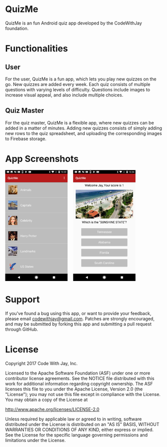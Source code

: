 # QuizMe
QuizMe is an fun Android quiz app developed by the CodeWithJay foundation.

# Functionalities

## User
For the user, QuizMe is a fun app, which lets you play new quizzes on the go. New quizzes are added every week. Each quiz consists of multiple questions with varying levels of difficulty. Questions include images to increase visual appeal, and also include multiple choices.

## Quiz Master
For the quiz master, QuizMe is a flexible app, where new quizzes can be added in a matter of minutes. Adding new quizzes consists of simply adding new rows to the quiz spreadsheet, and uploading the corresponding images to Firebase storage.

# App Screenshots
<img src="QuizSelectorImage.png" width="200"> <img height="350" hspace="5"/> <img src="QuizImage.png" width="200">

# Support

If you've found a bug using this app, or want to provide your feedback, please email codewithjay@gmail.com. Patches are strongly encouraged, and may be submitted by forking this app and submitting a pull request through GitHub.

# License

Copyright 2017 Code With Jay, Inc.

Licensed to the Apache Software Foundation (ASF) under one or more contributor license agreements. See the NOTICE file distributed with this work for additional information regarding copyright ownership. The ASF licenses this file to you under the Apache License, Version 2.0 (the "License"); you may not use this file except in compliance with the License. You may obtain a copy of the License at

http://www.apache.org/licenses/LICENSE-2.0

Unless required by applicable law or agreed to in writing, software distributed under the License is distributed on an "AS IS" BASIS, WITHOUT WARRANTIES OR CONDITIONS OF ANY KIND, either express or implied. See the License for the specific language governing permissions and limitations under the License.
